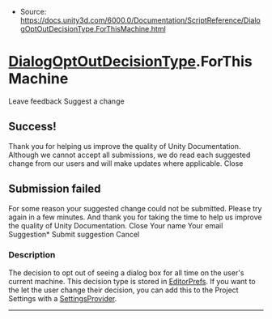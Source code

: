 * Source: https://docs.unity3d.com/6000.0/Documentation/ScriptReference/DialogOptOutDecisionType.ForThisMachine.html

#  [DialogOptOutDecisionType](https://docs.unity3d.com/6000.0/Documentation/ScriptReference/DialogOptOutDecisionType.html).ForThisMachine
Leave feedback
Suggest a change
## Success!
Thank you for helping us improve the quality of Unity Documentation. Although we cannot accept all submissions, we do read each suggested change from our users and will make updates where applicable.
Close
## Submission failed
For some reason your suggested change could not be submitted. Please <a>try again</a> in a few minutes. And thank you for taking the time to help us improve the quality of Unity Documentation.
Close
Your name Your email Suggestion* Submit suggestion
Cancel
### Description
The decision to opt out of seeing a dialog box for all time on the user's current machine.
This decision type is stored in [EditorPrefs](https://docs.unity3d.com/6000.0/Documentation/ScriptReference/DialogOptOutDecisionType.EditorPrefs.html). If you want to the let the user change their decision, you can add this to the Project Settings with a [SettingsProvider](https://docs.unity3d.com/6000.0/Documentation/ScriptReference/DialogOptOutDecisionType.SettingsProvider.html).
* * *
